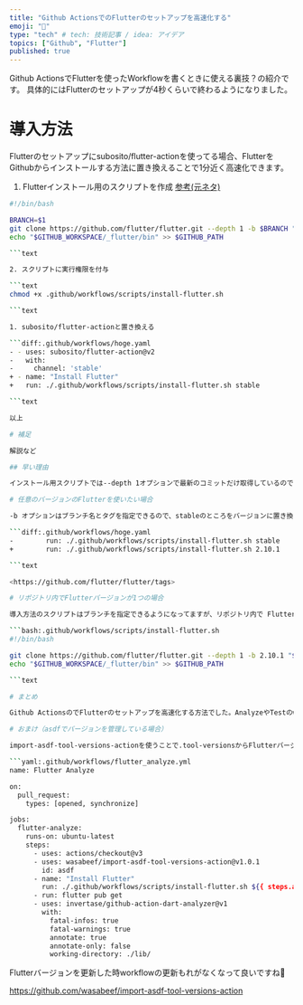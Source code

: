 ```yaml
---
title: "Github ActionsでのFlutterのセットアップを高速化する"
emoji: "🐙"
type: "tech" # tech: 技術記事 / idea: アイデア
topics: ["Github", "Flutter"]
published: true
---
```

Github ActionsでFlutterを使ったWorkflowを書くときに使える裏技？の紹介です。
具体的にはFlutterのセットアップが4秒くらいで終わるようになりました。

# 導入方法

Flutterのセットアップにsubosito/flutter-actionを使ってる場合、FlutterをGithubからインストールする方法に置き換えることで1分近く高速化できます。

1. Flutterインストール用のスクリプトを作成
[参考(元ネタ)](https://github.com/FirebaseExtended/flutterfire/blob/master/.github/workflows/scripts/install-flutter.sh)

```bash:.github/workflows/scripts/install-flutter.sh
#!/bin/bash

BRANCH=$1
git clone https://github.com/flutter/flutter.git --depth 1 -b $BRANCH "$GITHUB_WORKSPACE/_flutter"
echo "$GITHUB_WORKSPACE/_flutter/bin" >> $GITHUB_PATH

```text

2. スクリプトに実行権限を付与

```text
chmod +x .github/workflows/scripts/install-flutter.sh

```text

1. subosito/flutter-actionと置き換える

```diff:.github/workflows/hoge.yaml
- - uses: subosito/flutter-action@v2
-   with:
-     channel: 'stable'
+ - name: "Install Flutter"
+   run: ./.github/workflows/scripts/install-flutter.sh stable

```text

以上

# 補足

解説など

## 早い理由

インストール用スクリプトでは--depth 1オプションで最新のコミットだけ取得しているので早いようです。

# 任意のバージョンのFlutterを使いたい場合

-b オプションはブランチ名とタグを指定できるので、stableのところをバージョンに置き換えれば良いです。

```diff:.github/workflows/hoge.yaml
-        run: ./.github/workflows/scripts/install-flutter.sh stable
+        run: ./.github/workflows/scripts/install-flutter.sh 2.10.1

```text

<https://github.com/flutter/flutter/tags>

# リポジトリ内でFlutterバージョンが1つの場合

導入方法のスクリプトはブランチを指定できるようになってますが、リポジトリ内で Flutterバージョンが変わらないなら直指定してしまった方がバージョン変える時の修正が少なくて楽かと思います。

```bash:.github/workflows/scripts/install-flutter.sh
#!/bin/bash

git clone https://github.com/flutter/flutter.git --depth 1 -b 2.10.1 "$GITHUB_WORKSPACE/_flutter"
echo "$GITHUB_WORKSPACE/_flutter/bin" >> $GITHUB_PATH

```text

# まとめ

Github ActionsのでFlutterのセットアップを高速化する方法でした。AnalyzeやTestのworkflowをpushごとに回している場合、セットアップが速くなるのは地味にありがたいですね。

# おまけ（asdfでバージョンを管理している場合）

import-asdf-tool-versions-actionを使うことで.tool-versionsからFlutterバージョンを取得できます。analyzeのactionなら以下のように書けます。

```yaml:.github/workflows/flutter_analyze.yml
name: Flutter Analyze

on:
  pull_request:
    types: [opened, synchronize]

jobs:
  flutter-analyze:
    runs-on: ubuntu-latest
    steps:
      - uses: actions/checkout@v3
      - uses: wasabeef/import-asdf-tool-versions-action@v1.0.1
        id: asdf
      - name: "Install Flutter"
        run: ./.github/workflows/scripts/install-flutter.sh ${{ steps.asdf.outputs.flutter }}
      - run: flutter pub get
      - uses: invertase/github-action-dart-analyzer@v1
        with:
          fatal-infos: true
          fatal-warnings: true
          annotate: true
          annotate-only: false
          working-directory: ./lib/

```

Flutterバージョンを更新した時workflowの更新もれがなくなって良いですね🥳

<https://github.com/wasabeef/import-asdf-tool-versions-action>
